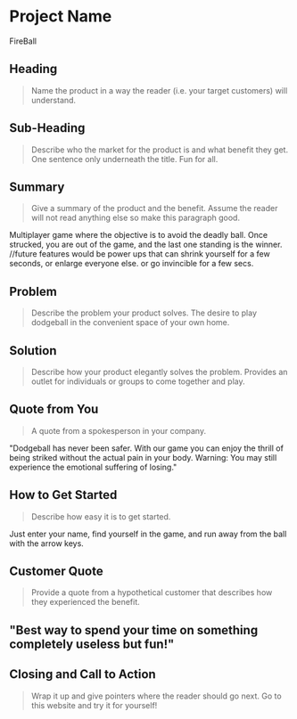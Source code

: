 # Project Name #
FireBall

<!-- 
> This material was originally posted [here](http://www.quora.com/What-is-Amazons-approach-to-product-development-and-product-management). It is reproduced here for posterities sake.

There is an approach called "working backwards" that is widely used at Amazon. They work backwards from the customer, rather than starting with an idea for a product and trying to bolt customers onto it. While working backwards can be applied to any specific product decision, using this approach is especially important when developing new products or features.

For new initiatives a product manager typically starts by writing an internal press release announcing the finished product. The target audience for the press release is the new/updated product's customers, which can be retail customers or internal users of a tool or technology. Internal press releases are centered around the customer problem, how current solutions (internal or external) fail, and how the new product will blow away existing solutions.

If the benefits listed don't sound very interesting or exciting to customers, then perhaps they're not (and shouldn't be built). Instead, the product manager should keep iterating on the press release until they've come up with benefits that actually sound like benefits. Iterating on a press release is a lot less expensive than iterating on the product itself (and quicker!).

If the press release is more than a page and a half, it is probably too long. Keep it simple. 3-4 sentences for most paragraphs. Cut out the fat. Don't make it into a spec. You can accompany the press release with a FAQ that answers all of the other business or execution questions so the press release can stay focused on what the customer gets. My rule of thumb is that if the press release is hard to write, then the product is probably going to suck. Keep working at it until the outline for each paragraph flows. 

Oh, and I also like to write press-releases in what I call "Oprah-speak" for mainstream consumer products. Imagine you're sitting on Oprah's couch and have just explained the product to her, and then you listen as she explains it to her audience. That's "Oprah-speak", not "Geek-speak".

Once the project moves into development, the press release can be used as a touchstone; a guiding light. The product team can ask themselves, "Are we building what is in the press release?" If they find they're spending time building things that aren't in the press release (overbuilding), they need to ask themselves why. This keeps product development focused on achieving the customer benefits and not building extraneous stuff that takes longer to build, takes resources to maintain, and doesn't provide real customer benefit (at least not enough to warrant inclusion in the press release).
 -->
 
## Heading ##
  > Name the product in a way the reader (i.e. your target customers) will understand.

## Sub-Heading ##
  > Describe who the market for the product is and what benefit they get. One sentence only underneath the title.
  Fun for all.

## Summary ##
  > Give a summary of the product and the benefit. Assume the reader will not read anything else so make this paragraph good.

  Multiplayer game where the objective is to avoid the deadly ball. Once strucked, you are out of the game, and the last one standing is the winner. //future features would be power ups that can shrink yourself for a few seconds, or enlarge everyone else. or go invincible for a few secs.

## Problem ##
  > Describe the problem your product solves.
    The desire to play dodgeball in the convenient space of your own home.
## Solution ##
  > Describe how your product elegantly solves the problem.
    Provides an outlet for individuals or groups to come together and play.
## Quote from You ##
  > A quote from a spokesperson in your company.

  "Dodgeball has never been safer. With our game you can enjoy the thrill of being striked without the actual pain in your body. Warning: You may still experience the emotional suffering of losing."
## How to Get Started ##
  > Describe how easy it is to get started.

  Just enter your name, find yourself in the game, and run away from the ball with the arrow keys.
## Customer Quote ##
  > Provide a quote from a hypothetical customer that describes how they experienced the benefit.

  "Best way to spend your time on something completely useless but fun!"
  -
## Closing and Call to Action ##
  > Wrap it up and give pointers where the reader should go next.
  Go to this website and try it for yourself!
